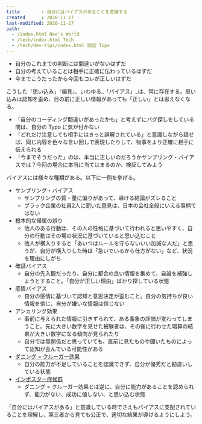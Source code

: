 ```yaml
---
title        : 自分にはバイアスがあることを意識する
created      : 2020-11-17
last-modified: 2020-11-17
path:
  - /index.html Neo's World
  - /tech/index.html Tech
  - /tech/dev-tips/index.html 開発 Tips
---
```


- 自分のこれまでの判断には間違いがないはずだ
- 自分の考えていることは相手に正確に伝わっているはずだ
- 今までこうだったから今回もコレが正しいはずだ

こうした「思い込み」「偏見」、いわゆる_「バイアス」_は、常に存在する。思い込みは認知を歪め、目の前に正しい情報があっても「正しい」とは思えなくなる。

- 「自分のコーディング間違いがあったかも」と考えずにバグ探しをしている間は、自分の Typo に気が付かない
- 「どれだけ注意しても相手にはきっと誤解されている」と意識しながら話せば、同じ内容を色々な言い回しで表現したりして、物事をより正確に相手に伝えられる
- 「今までそうだった」のは、本当に正しいのだろうかサンプリング・バイアスでは？今回の場合に本当に当てはまるのか、検証してみよう

バイアスには様々な種類がある。以下に一例を挙げる。

- サンプリング・バイアス
  - サンプリングの質・量に偏りがあって、導ける結論がズレること
  - ブラック企業の社員2人に聞いた意見は、日本の会社全般にいえる事柄ではない
- 根本的な帰属の誤り
  - 他人のある行動は、その人の性格に基づいて行われると思いやすく、自分の行動はその場の状況に基づいていると思い込むこと
  - 他人が横入りすると「あいつはルールを守らないいい加減な人だ」と思うが、自分が横入りした時は「急いでいるから仕方がない」など、状況を理由にしがち
- 確証バイアス
  - 自分の先入観だったり、自分に都合の良い情報を集めて、自論を補強しようとすること。「自分が正しい理由」ばかり探している状態
- 感情バイアス
  - 自分の感情に基づいて認知と意思決定が歪むこと。自分の気持ちが良い情報を信じ、自分が嫌いな情報は信じない
- アンカリング効果
  - 事前に与えられた情報に引きずられて、ある事象の評価が変わってしまうこと。先に大きい数字を見せた被験者は、その後に行わせた暗算の結果が大きい数字になる傾向が見られたり
  - 自分では無関係だと思っていても、直前に見たものや聞いたものによって認知が歪んでいる可能性がある
- [ダニング = クルーガー効果](https://ja.wikipedia.org/wiki/%E3%83%80%E3%83%8B%E3%83%B3%E3%82%B0%EF%BC%9D%E3%82%AF%E3%83%AB%E3%83%BC%E3%82%AC%E3%83%BC%E5%8A%B9%E6%9E%9C)
  - 自分の能力が不足していることを認識できず、自分が優秀だと勘違いしている状態
- [インポスター症候群](https://ja.wikipedia.org/wiki/%E3%82%A4%E3%83%B3%E3%83%9D%E3%82%B9%E3%82%BF%E3%83%BC%E7%97%87%E5%80%99%E7%BE%A4)
  - ダニング = クルーガー効果とは逆に、自分に能力があることを認められず、能力がない、成功に値しない、と思い込む状態

「自分にはバイアスがある」と意識している時でさえもバイアスに支配されていることを理解し、第三者から見ても公正で、適切な結果が導けるようにしよう。
